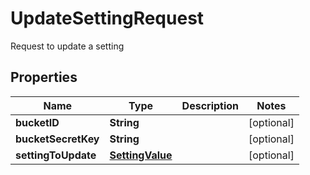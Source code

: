 

# UpdateSettingRequest

Request to update a setting

## Properties

| Name | Type | Description | Notes |
|------------ | ------------- | ------------- | -------------|
|**bucketID** | **String** |  |  [optional] |
|**bucketSecretKey** | **String** |  |  [optional] |
|**settingToUpdate** | [**SettingValue**](SettingValue.md) |  |  [optional] |



